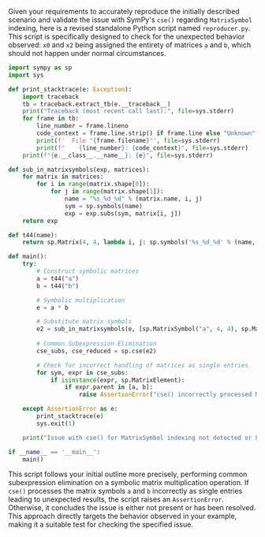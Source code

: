 Given your requirements to accurately reproduce the initially described scenario and validate the issue with SymPy's `cse()` regarding `MatrixSymbol` indexing, here is a revised standalone Python script named `reproducer.py`. This script is specifically designed to check for the unexpected behavior observed: `x0` and `x2` being assigned the entirety of matrices `a` and `b`, which should not happen under normal circumstances.

```python
import sympy as sp
import sys

def print_stacktrace(e: Exception):
    import traceback
    tb = traceback.extract_tb(e.__traceback__)
    print("Traceback (most recent call last):", file=sys.stderr)
    for frame in tb:
        line_number = frame.lineno
        code_context = frame.line.strip() if frame.line else "Unknown"
        print(f'  File "{frame.filename}"', file=sys.stderr)
        print(f"    {line_number}: {code_context}", file=sys.stderr)
    print(f"{e.__class__.__name__}: {e}", file=sys.stderr)

def sub_in_matrixsymbols(exp, matrices):
    for matrix in matrices:
        for i in range(matrix.shape[0]):
            for j in range(matrix.shape[1]):
                name = "%s_%d_%d" % (matrix.name, i, j)
                sym = sp.symbols(name)
                exp = exp.subs(sym, matrix[i, j])
    return exp

def t44(name):
    return sp.Matrix(4, 4, lambda i, j: sp.symbols('%s_%d_%d' % (name, i, j)))

def main():
    try:
        # Construct symbolic matrices
        a = t44("a")
        b = t44("b")

        # Symbolic multiplication
        e = a * b

        # Substitute matrix symbols
        e2 = sub_in_matrixsymbols(e, [sp.MatrixSymbol("a", 4, 4), sp.MatrixSymbol("b", 4, 4)])
        
        # Common Subexpression Elimination
        cse_subs, cse_reduced = sp.cse(e2)

        # Check for incorrect handling of matrices as single entries
        for sym, expr in cse_subs:
            if isinstance(expr, sp.MatrixElement):
                if expr.parent in [a, b]:
                    raise AssertionError("cse() incorrectly processed MatrixSymbols as single entries.")

    except AssertionError as e:
        print_stacktrace(e)
        sys.exit(1)

    print("Issue with cse() for MatrixSymbol indexing not detected or has been fixed.")

if __name__ == '__main__':
    main()
```

This script follows your initial outline more precisely, performing common subexpression elimination on a symbolic matrix multiplication operation. If `cse()` processes the matrix symbols `a` and `b` incorrectly as single entries leading to unexpected results, the script raises an `AssertionError`. Otherwise, it concludes the issue is either not present or has been resolved. This approach directly targets the behavior observed in your example, making it a suitable test for checking the specified issue.